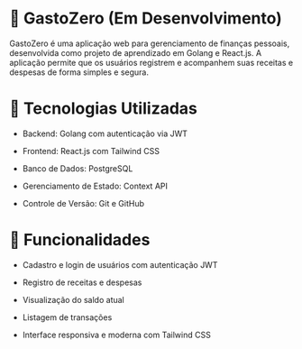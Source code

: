 # 💸 GastoZero (Em Desenvolvimento)

GastoZero é uma aplicação web para gerenciamento de finanças pessoais, desenvolvida como projeto de aprendizado em Golang e React.js. A aplicação permite que os usuários registrem e acompanhem suas receitas e despesas de forma simples e segura.​

# 🚀 Tecnologias Utilizadas

* Backend: Golang com autenticação via JWT

* Frontend: React.js com Tailwind CSS

* Banco de Dados: PostgreSQL

* Gerenciamento de Estado: Context API

* Controle de Versão: Git e GitHub​

# 🔧 Funcionalidades

* Cadastro e login de usuários com autenticação JWT

* Registro de receitas e despesas

* Visualização do saldo atual

* Listagem de transações

* Interface responsiva e moderna com Tailwind CSS

